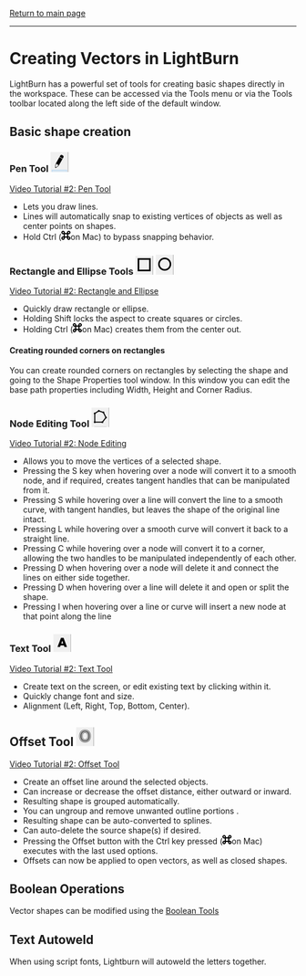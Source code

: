 [Return to main page](README.md)

----

# Creating Vectors in LightBurn

LightBurn has a powerful set of tools for creating basic shapes directly in the workspace. These can be accessed via the Tools menu or via the Tools toolbar located along the left side of the default window.

## Basic shape creation

### Pen Tool ![Pen Tool Icon](/img/PenTool.PNG) 
[Video Tutorial #2: Pen Tool](https://www.youtube.com/watch?v=uzFsrUwONbw#t=6m26s)
* Lets you draw lines.
* Lines will automatically snap to existing vertices of objects as well as center points on shapes.
* Hold Ctrl (![Command icon](/img/key-command-16.png)on Mac) to bypass snapping behavior.

### Rectangle and Ellipse Tools ![Rectangle Tool Icon](img/RectangleTool.PNG) ![Ellipse Tool Icon](/img/EllipseTool.PNG)
[Video Tutorial #2: Rectangle and Ellipse](https://www.youtube.com/watch?v=uzFsrUwONbw#t=8m38s)
* Quickly draw rectangle or ellipse.
* Holding Shift locks the aspect to create squares or circles.
* Holding Ctrl (![Command icon](/img/key-command-16.png)on Mac) creates them from the center out.

#### Creating rounded corners on rectangles
You can create rounded corners on rectangles by selecting the shape and going to the Shape Properties tool window. In this window you can edit the base path properties including Width, Height and Corner Radius.

### Node Editing Tool ![Node Tool Icon](/img/NodeTool.PNG)
[Video Tutorial #2: Node Editing](https://www.youtube.com/watch?v=uzFsrUwONbw#t=9m15s)
* Allows you to move the vertices of a selected shape.
* Pressing the S key when hovering over a node will convert it to a smooth node, and if required, creates tangent handles that can be manipulated from it.
* Pressing S while hovering over a line will convert the line to a smooth curve, with tangent handles, but leaves the shape of the original line intact.
* Pressing L while hovering over a smooth curve will convert it back to a straight line.
* Pressing C while hovering over a node will convert it to a corner, allowing the two handles to be manipulated independently of each other.
* Pressing D when hovering over a node will delete it and connect the lines on either side together.
* Pressing D when hovering over a line will delete it and open or split the shape.
* Pressing I when hovering over a line or curve will insert a new node at that point along the line

### Text Tool ![Text Tool Icon](/img/TextTool.PNG)
[Video Tutorial #2: Text Tool](https://www.youtube.com/watch?v=uzFsrUwONbw#t=9m45s)

* Create text on the screen, or edit existing text by clicking within it.
* Quickly change font and size.
* Alignment (Left, Right, Top, Bottom, Center).

## Offset Tool ![Offset Tool Icon](/img/OffsetTool.PNG)

[Video Tutorial #2: Offset Tool](https://www.youtube.com/watch?v=uzFsrUwONbw#t=10m49s)

* Create an offset line around the selected objects.
* Can increase or decrease the offset distance, either outward or inward.
* Resulting shape is grouped automatically.
* You can ungroup and remove unwanted outline portions .
* Resulting shape can be auto-converted to splines.
* Can auto-delete the source shape(s) if desired.
* Pressing the Offset button with the Ctrl key pressed (![Command icon](/img/key-command-16.png)on Mac) executes with the last used options.
* Offsets can now be applied to open vectors, as well as closed shapes.

## Boolean Operations

Vector shapes can be modified using the [Boolean Tools](Boolean.md)

## Text Autoweld
When using script fonts, Lightburn will autoweld the letters together.
